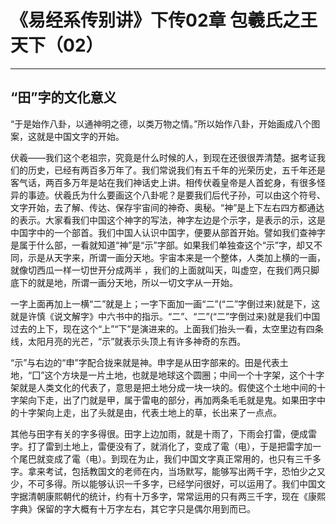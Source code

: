 # 《易经系传别讲》下传02章 包羲氏之王天下（02）

------

## “田”字的文化意义

“于是始作八卦，以通神明之德，以类万物之情。”所以始作八卦，开始画成八个图案，这就是中国文字的开始。

伏羲——我们这个老祖宗，究竟是什么时候的人，到现在还很很弄清楚。据考证我们的历史，已经有两百多万年了。我们常说我们有五千年的光荣历史，五千年还是客气话，两百多万年是站在我们神话史上讲。相传伏羲皇帝是人首蛇身，有很多怪异的事迹。伏羲氏为什么要画这个八卦呢？是要我们后代子孙，可以由这个符号、文字开始，去了解、传达、保存宇宙间的神奇、奥秘。“神”是上下左右四方都通达的表示。大家看我们中国这个神字的写法，神字左边是个示字，是表示的示，这是中国字中的一个部首。我们中国人认识中国字，便要从部首开始。譬如我们查神字是属于什么部，一看就知道“神”是“示”字部。如果我们单独查这个“示”字，却又不同，示是从天字来，所谓一画分天地。宇宙本来是一个整体，人类加上横的一画，就像切西瓜一样一切世开分成两半 ，我们的上面就叫天，叫虚空，在我们两只脚底下的就是地，所谓一画分天地，所以一切文字从一开始。

一字上面再加上一横“二”就是上；一字下面加一画“二”(“二”字倒过来)就是下，这就是许慎《说文解字》中六书中的指示。“二”、“二”(“二”字倒过来)就是我们中国过去的上下，现在这个“上”“下”是演进来的。上面我们抬头一看，太空里边有四条线，太阳月亮的光芒，“示”就表示头顶上有许多神奇的东西。

“示”与右边的“申”字配合拢来就是神。申字是从田字部来的。田是代表土地，“囗”这个方块是一片土地，也就是地球这个圆圈；中间一个十字架，这个十字架就是人类文化的代表了，意思是把土地分成一块一块的。假使这个土地中间的十字架向下走，出了门就是甲，属于雷电的部分，再加两条毛毛就是鬼。如果田字中的十字架向上走，出了头就是由，代表土地上的草，长出来了一点点。

其他与田字有关的字多得很。田字上边加雨，就是十雨了，下雨会打雷，便成雷字。打了雷到土地上，雷便没有了，就消化了，变成了電（电），于是把雷字加一个尾巴就变成了電（电）。到现在为止，我们中国文字真正常用的，也只有三千多字。拿来考试，包括教国文的老师在内，当场默写，能够写出两千字，恐怕少之又少，不可多得。所以能够认识一千多字，已经学问很好，可以运用了。我们中国文字据清朝康熙朝代的统计，约有十万多字，常常运用的只有两三千字，现在《康熙字典》保留的字大概有十万字左右，其它字只是偶尔用到而已。